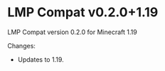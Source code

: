 # LMP Compat v0.2.0+1.19

LMP Compat version 0.2.0 for Minecraft 1.19

Changes:

* Updates to 1.19.
